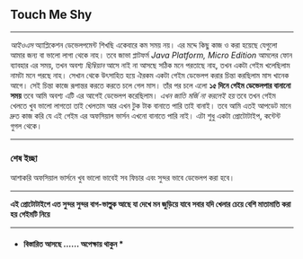 ## Touch Me Shy
***
*আইওএস* অ্যাপ্লিকেশন ডেভেলপমেন্ট শিখছি একেবারে কম সময় নয়। এর মদ্দে কিছু কাজ ও করা হয়েছে যেগুলো আমার জন্য বা ভালো লাগা থেকে  নাহ।
তবে জাভা প্লাটফর্ম *Java Platform, Micro Edition* আমলের ফোন ব্যাবহার এর সময়, তখন অবশ্য *ছিম্বিয়ান* আসে নাই না আসছে সঠিক মনে পরতাছে নাহ, তখন একটা গেইম খলেছিলাম নামটা মনে পরছে নাহ।
সেখান থেকে উৎসাহিত হয়ে ঐরকম একটা গেইম ডেভেলপ করার চিন্তা করছিলাম মাস খানেক আগে। সেই চিন্তা কাজে রূপান্তর করতে করতে চলে গেল মাস।
তাঁর পর চলে এলো **১৫ দিনে গেইম ডেভেলপার বানানো সময়** তবে আমি অবশ্য এটি এর আগেই ডেভেলপ করেছিলাম। *এখন জাতি মর্জি না করলেই হয়*
তবে তখন গেইম খেলতে খুব ভালো লাগতো তাই খেলতাম আর এখন টুক টাক বানাতে পারি তাই বানাই।
তবে আমি এতই আপডেট মানে দ্রুত কাজ করি যে এই গেইম এর অফসিয়াল ভার্সন এখনো বানাতে পারি নাই। এটা শুধু একটা প্রোটোটাইপ, কন্টেন্ট গুগল থেকে।
***
### শেষ ইচ্ছা
আশাকরি অফসিয়াল ভার্সনে খুব ভালো ভাবেই সব ফিচার এবং সুন্দর ভাবে ডেভেলপ করা হবে।
***
**এই প্রোটোটাইপে এত সুন্দর সুন্দর বাগ-ভাল্লুক আছে যা দেখে মন জুড়িয়ে যাবে সবার যদি খেলার চেয়ে বেশি মাতামাতি করা হয় গেইমটি নিয়ে**
***
* #### বিস্তারিত আসছে ...... অপেক্ষায় থাকুন *